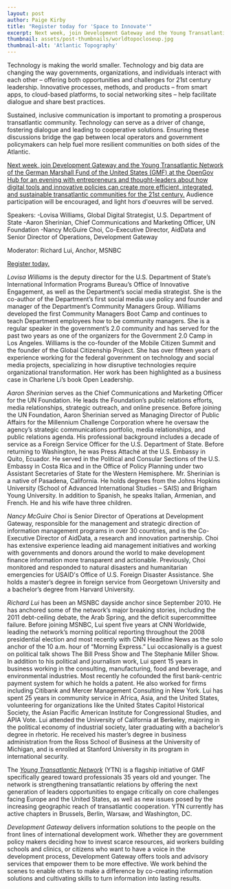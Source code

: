 ```yaml
---
layout: post
author: Paige Kirby
title: "Register today for 'Space to Innovate'"
excerpt: Next week, join Development Gateway and the Young Transatlantic Network of the GMF for an evening with entrepreneurs and thought-leaders ...
thumbnail: assets/post-thumbnails/worldtopocloseup.jpg
thumbnail-alt: 'Atlantic Topography'
---
```


Technology is making the world smaller. Technology and big data are changing the way governments, organizations, and individuals interact with each other – offering both opportunities and challenges for 21st century leadership. Innovative processes, methods, and products – from smart apps, to cloud-based platforms, to social networking sites – help facilitate dialogue and share best practices.

Sustained, inclusive communication is important to promoting a prosperous transatlantic community. Technology can serve as a driver of change, fostering dialogue and leading to cooperative solutions. Ensuring these discussions bridge the gap between local operators and government policymakers can help fuel more resilient communities on both sides of the Atlantic.

[Next week, join Development Gateway and the Young Transatlantic Network of the German Marshall Fund of the United States (GMF) at the OpenGov Hub for an evening with entrepreneurs and thought-leaders about how digital tools and innovative policies can create more efficient, integrated, and sustainable transatlantic communities for the 21st century.](http://www.eventbrite.com/e/space-to-innovate-how-technology-facilitates-transatlantic-cooperation-tickets-17726138357) Audience participation will be encouraged, and light hors d'oeuvres will be served.

Speakers:
-Lovisa Williams, Global Digital Strategist, U.S. Department of State 
-Aaron Sherinian, Chief Communications and Marketing Officer, UN Foundation
-Nancy McGuire Choi, Co-Executive Director, AidData and Senior Director of Operations, Development Gateway

Moderator: Richard Lui, Anchor, MSNBC 

[Register today.](http://www.eventbrite.com/e/space-to-innovate-how-technology-facilitates-transatlantic-cooperation-tickets-17726138357)

*Lovisa Williams* is the deputy director for the U.S. Department of State’s International Information Programs Bureau’s Office of Innovative Engagement, as well as the Department’s social media strategist. She is the co-author of the Department’s first social media use policy and founder and manager of the Department’s Community Managers Group. Williams developed the first Community Managers Boot Camp and continues to teach Department employees how to be community managers. She is a regular speaker in the government’s 2.0 community and has served for the past two years as one of the organizers for the Government 2.0 Camp in Los Angeles. Williams is the co-founder of the Mobile Citizen Summit and the founder of the Global Citizenship Project. She has over fifteen years of experience working for the federal government on technology and social media projects, specializing in how disruptive technologies require organizational transformation. Her work has been highlighted as a business case in Charlene Li’s book Open Leadership. 

*Aaron Sherinian* serves as the Chief Communications and Marketing Officer for the UN Foundation. He leads the Foundation’s public relations efforts, media relationships, strategic outreach, and online presence. Before joining the UN Foundation, Aaron Sherinian served as Managing Director of Public Affairs for the Millennium Challenge Corporation where he oversaw the agency’s strategic communications portfolio, media relationships, and public relations agenda. His professional background includes a decade of service as a Foreign Service Officer for the U.S. Department of State. Before returning to Washington, he was Press Attaché at the U.S. Embassy in Quito, Ecuador. He served in the Political and Consular Sections of the U.S. Embassy in Costa Rica and in the Office of Policy Planning under two Assistant Secretaries of State for the Western Hemisphere. Mr. Sherinian is a native of Pasadena, California. He holds degrees from the Johns Hopkins University (School of Advanced International Studies – SAIS) and Brigham Young University. In addition to Spanish, he speaks Italian, Armenian, and French. He and his wife have three children.

*Nancy McGuire Choi* is Senior Director of Operations at Development Gateway, responsible for the management and strategic direction of information management programs in over 30 countries, and is the Co-Executive Director of AidData, a research and innovation partnership.  Choi has extensive experience leading aid management initiatives and working with governments and donors around the world to make development finance information more transparent and actionable. Previously, Choi monitored and responded to natural disasters and humanitarian emergencies for USAID's Office of U.S. Foreign Disaster Assistance. She holds a master’s degree in foreign service from Georgetown University and a bachelor’s degree from Harvard University. 

*Richard Lui* has been an MSNBC dayside anchor since September 2010. He has anchored some of the network’s major breaking stories, including the 2011 debt-ceiling debate, the Arab Spring, and the deficit supercommittee failure. Before joining MSNBC, Lui spent five years at CNN Worldwide, leading the network’s morning political reporting throughout the 2008 presidential election and most recently with CNN Headline News as the solo anchor of the 10 a.m. hour of “Morning Express.” Lui occasionally is a guest on political talk shows The Bill Press Show and The Stephanie Miller Show. In addition to his political and journalism work, Lui spent 15 years in business working in the consulting, manufacturing, food and beverage, and environmental industries. Most recently he cofounded the first bank-centric payment system for which he holds a patent. He also worked for firms including Citibank and Mercer Management Consulting in New York. Lui has spent 25 years in community service in Africa, Asia, and the United States, volunteering for organizations like the United States Capitol Historical Society, the Asian Pacific American Institute for Congressional Studies, and APIA Vote. Lui attended the University of California at Berkeley, majoring in the political economy of industrial society, later graduating with a bachelor’s degree in rhetoric. He received his master’s degree in business administration from the Ross School of Business at the University of Michigan, and is enrolled at Stanford University in its program in international security.

The *[Young Transatlantic Network](http://www.gmfus.org/transatlantic-leadership-initiatives/next-generation-leaders-young-transatlantic-network)* (YTN) is a flagship initiative of GMF specifically geared toward professionals 35 years old and younger. The network is strengthening transatlantic relations by offering the next generation of leaders opportunities to engage critically on core challenges facing Europe and the United States, as well as new issues posed by the increasing geographic reach of transatlantic cooperation. YTN currently has active chapters in Brussels, Berlin, Warsaw, and Washington, DC.

*Development Gateway* delivers information solutions to the people on the front lines of international development work. Whether they are government policy makers deciding how to invest scarce resources, aid workers building schools and clinics, or citizens who want to have a voice in the development process, Development Gateway offers tools and advisory services that empower them to be more effective. We work behind the scenes to enable others to make a difference by co-creating information solutions and cultivating skills to turn information into lasting results. 
